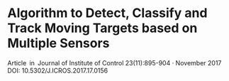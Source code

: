 # Algorithm to Detect, Classify and Track Moving Targets based on Multiple Sensors
Article in Journal of Institute of Control 23(11):895-904 · November 2017 DOI: 10.5302/J.ICROS.2017.17.0156
